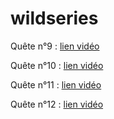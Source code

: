# wildseries

Quête n°9 : [lien vidéo](https://www.loom.com/share/c71eb0ee204c4275b24e654f4640f98e)

Quête n°10 : [lien vidéo](https://www.loom.com/share/666426d2c6b24057a86b09804d01ac3a)

Quête n°11 : [lien vidéo](https://www.loom.com/share/adc653df5502422ab2249f49de0fb856)

Quête n°12 : [lien vidéo](https://www.loom.com/share/6a7a3ecd77de4f02a0c79b6d2a1144f8)
